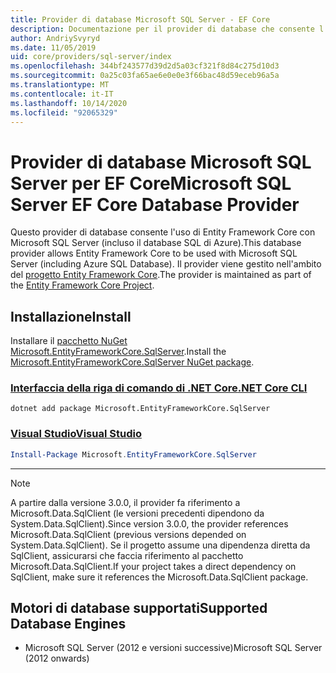 ```yaml
---
title: Provider di database Microsoft SQL Server - EF Core
description: Documentazione per il provider di database che consente l'uso di Entity Framework Core con Microsoft SQL Server
author: AndriySvyryd
ms.date: 11/05/2019
uid: core/providers/sql-server/index
ms.openlocfilehash: 344bf243577d39d2d5a03cf321f8d84c275d10d3
ms.sourcegitcommit: 0a25c03fa65ae6e0e0e3f66bac48d59eceb96a5a
ms.translationtype: MT
ms.contentlocale: it-IT
ms.lasthandoff: 10/14/2020
ms.locfileid: "92065329"
---
```

# <a name="microsoft-sql-server-ef-core-database-provider"></a><span data-ttu-id="db52c-103">Provider di database Microsoft SQL Server per EF Core</span><span class="sxs-lookup"><span data-stu-id="db52c-103">Microsoft SQL Server EF Core Database Provider</span></span>

<span data-ttu-id="db52c-104">Questo provider di database consente l'uso di Entity Framework Core con Microsoft SQL Server (incluso il database SQL di Azure).</span><span class="sxs-lookup"><span data-stu-id="db52c-104">This database provider allows Entity Framework Core to be used with Microsoft SQL Server (including Azure SQL Database).</span></span> <span data-ttu-id="db52c-105">Il provider viene gestito nell'ambito del [progetto Entity Framework Core](https://github.com/aspnet/EntityFrameworkCore).</span><span class="sxs-lookup"><span data-stu-id="db52c-105">The provider is maintained as part of the [Entity Framework Core Project](https://github.com/aspnet/EntityFrameworkCore).</span></span>

## <a name="install"></a><span data-ttu-id="db52c-106">Installazione</span><span class="sxs-lookup"><span data-stu-id="db52c-106">Install</span></span>

<span data-ttu-id="db52c-107">Installare il [pacchetto NuGet Microsoft.EntityFrameworkCore.SqlServer](https://www.nuget.org/packages/Microsoft.EntityFrameworkCore.SqlServer/).</span><span class="sxs-lookup"><span data-stu-id="db52c-107">Install the [Microsoft.EntityFrameworkCore.SqlServer NuGet package](https://www.nuget.org/packages/Microsoft.EntityFrameworkCore.SqlServer/).</span></span>

### <a name="net-core-cli"></a>[<span data-ttu-id="db52c-108">Interfaccia della riga di comando di .NET Core</span><span class="sxs-lookup"><span data-stu-id="db52c-108">.NET Core CLI</span></span>](#tab/dotnet-core-cli)

```dotnetcli
dotnet add package Microsoft.EntityFrameworkCore.SqlServer
```

### <a name="visual-studio"></a>[<span data-ttu-id="db52c-109">Visual Studio</span><span class="sxs-lookup"><span data-stu-id="db52c-109">Visual Studio</span></span>](#tab/vs)

```powershell
Install-Package Microsoft.EntityFrameworkCore.SqlServer
```

***

> [!NOTE]
> <span data-ttu-id="db52c-110">A partire dalla versione 3.0.0, il provider fa riferimento a Microsoft.Data.SqlClient (le versioni precedenti dipendono da System.Data.SqlClient).</span><span class="sxs-lookup"><span data-stu-id="db52c-110">Since version 3.0.0, the provider references Microsoft.Data.SqlClient (previous versions depended on System.Data.SqlClient).</span></span> <span data-ttu-id="db52c-111">Se il progetto assume una dipendenza diretta da SqlClient, assicurarsi che faccia riferimento al pacchetto Microsoft.Data.SqlClient.</span><span class="sxs-lookup"><span data-stu-id="db52c-111">If your project takes a direct dependency on SqlClient, make sure it references the Microsoft.Data.SqlClient package.</span></span>

## <a name="supported-database-engines"></a><span data-ttu-id="db52c-112">Motori di database supportati</span><span class="sxs-lookup"><span data-stu-id="db52c-112">Supported Database Engines</span></span>

* <span data-ttu-id="db52c-113">Microsoft SQL Server (2012 e versioni successive)</span><span class="sxs-lookup"><span data-stu-id="db52c-113">Microsoft SQL Server (2012 onwards)</span></span>
